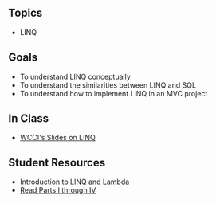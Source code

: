  ## Topics
  - LINQ
  
## Goals
 - To understand LINQ conceptually
 - To understand the similarities between LINQ and SQL
 - To understand how to implement LINQ in an MVC project
   
## In Class
  - [WCCI's Slides on LINQ](https://docs.google.com/a/wecancodeit.org/presentation/d/1bIPsm1LCUeOloRoVgdgAu04snxhz-qWKHRTCEk1mclQ/edit?usp=sharing)

## Student Resources
- [Introduction to LINQ and Lambda](http://www.codefoster.com/linqlambda/)
 - [Read Parts I through IV](http://codetunnel.com/introduction-to-linq-part-i-delegates/)
